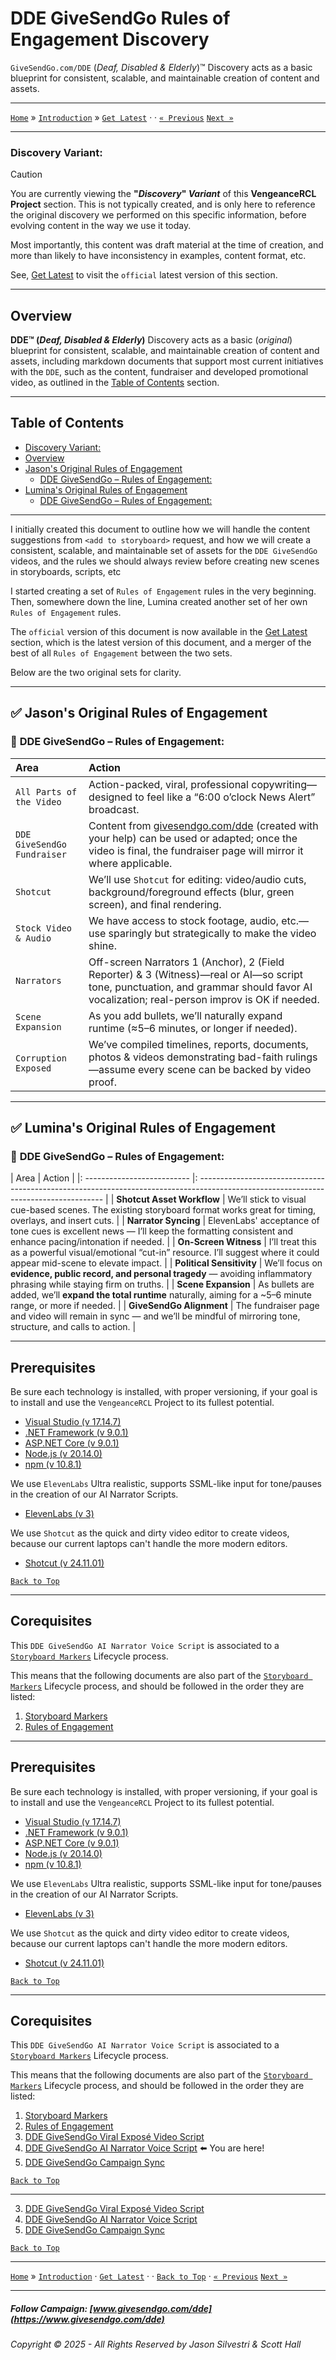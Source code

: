 ﻿# DDE GiveSendGo Rules of Engagement Discovery

`GiveSendGo.com/DDE` (_Deaf, Disabled & Elderly_)™ Discovery acts as a basic blueprint for consistent, scalable, and maintainable creation of content and assets.

---

[`Home`](../../../../../README.md) » [`Introduction`](./README.md) » [`Get Latest`](../../Official/README.md) · · [`« Previous`](./StoryboardMarkers.md) [`Next »`](./ViralExposeVideoScript.md)

---

### **Discovery Variant:**

> [!CAUTION]
> You are currently viewing the **"_Discovery_" _Variant_** of this **VengeanceRCL Project** section. This is not typically created, and is only here to reference the original discovery we performed on this specific information, before evolving content in the way we use it today.
> 
> Most importantly, this content was draft material at the time of creation, and more than likely to have inconsistency in examples, content format, etc.
>
> See, [Get Latest](../../Official/RulesofEngagement.md) to visit the `official` latest version of this section.

---

## **Overview**


**DDE™ (_Deaf, Disabled & Elderly_)** Discovery acts as a basic (_original_) blueprint for consistent, scalable, and maintainable creation of content and assets, including markdown documents that support most current initiatives with the `DDE`, such as the content, fundraiser and developed promotional video, as outlined in the [Table of Contents](#table-of-contents) section.

---

## Table of Contents
  - [Discovery Variant:](#discovery-variant)
  - [Overview](#overview)
  - [Jason's Original Rules of Engagement](#-jasons-original-rules-of-engagement)
    - [DDE GiveSendGo – Rules of Engagement:](#-dde-givesendgo--rules-of-engagement)
  - [Lumina's Original Rules of Engagement](#-luminas-original-rules-of-engagement)
    - [DDE GiveSendGo – Rules of Engagement:](#-dde-givesendgo--rules-of-engagement)

---

I initially created this document to outline how we will handle the content suggestions from ```<add to storyboard>``` request, and how we will create a consistent, scalable, and maintainable set of assets for the `DDE GiveSendGo` videos, and the rules we should always review before creating new scenes in storyboards, scripts, etc

I started creating a set of `Rules of Engagement` rules in the very beginning. Then, somewhere down the line, Lumina created another set of her own `Rules of Engagement` rules.

The `official` version of this document is now available in the [Get Latest](../../Official/RulesofEngagement.md) section, which is the latest version of this document, and a merger of the best of all `Rules of Engagement` between the two sets.

Below are the two original sets for clarity. 

---

## ✅ **Jason's Original Rules of Engagement**


### 🧭 **DDE GiveSendGo – Rules of Engagement**:

| Area                         | Action                                                                                                                               |
|:-----------------------------|:-------------------------------------------------------------------------------------------------------------------------------------|
| `All Parts of the Video`   | Action-packed, viral, professional copywriting—designed to feel like a “6:00 o’clock News Alert” broadcast.                           |
| `DDE GiveSendGo Fundraiser`| Content from [givesendgo.com/dde](https://www.givesendgo.com/dde) (created with your help) can be used or adapted; once the video is final, the fundraiser page will mirror it where applicable. |
| `Shotcut`                  | We’ll use `Shotcut` for editing: video/audio cuts, background/foreground effects (blur, green screen), and final rendering.         |
| `Stock Video & Audio`      | We have access to stock footage, audio, etc.—use sparingly but strategically to make the video shine.                                  |
| `Narrators`                | Off-screen Narrators 1 (Anchor), 2 (Field Reporter) & 3 (Witness)—real or AI—so script tone, punctuation, and grammar should favor AI vocalization; real-person improv is OK if needed. |
| `Scene Expansion`          | As you add bullets, we’ll naturally expand runtime (≈5–6 minutes, or longer if needed).                                              |
| `Corruption Exposed`       | We’ve compiled timelines, reports, documents, photos & videos demonstrating bad-faith rulings—assume every scene can be backed by video proof. |

---

## ✅ **Lumina's Original Rules of Engagement**


### 🧭 **DDE GiveSendGo – Rules of Engagement**:

| Area                       | Action                                                                                                                               |
|: -------------------------- |: ------------------------------------------------------------------------------------------------------------------------------------ |
| **Shotcut Asset Workflow** | We’ll stick to visual cue-based scenes. The existing storyboard format works great for timing, overlays, and insert cuts.            |
| **Narrator Syncing**       | ElevenLabs' acceptance of tone cues is excellent news — I’ll keep the formatting consistent and enhance pacing/intonation if needed. |
| **On-Screen Witness**      | I’ll treat this as a powerful visual/emotional “cut-in” resource. I’ll suggest where it could appear mid-scene to elevate impact.    |
| **Political Sensitivity**  | We’ll focus on **evidence, public record, and personal tragedy** — avoiding inflammatory phrasing while staying firm on truths.      |
| **Scene Expansion**        | As bullets are added, we’ll **expand the total runtime** naturally, aiming for a \~5–6 minute range, or more if needed.              |
| **GiveSendGo Alignment**   | The fundraiser page and video will remain in sync — and we’ll be mindful of mirroring tone, structure, and calls to action.          |

---


## **Prerequisites**

Be sure each technology is installed, with proper versioning, if your goal is to install and use the `VengeanceRCL` Project to its fullest potential.

- [Visual Studio (v 17.14.7)](https://github.com/JasonSilvestri/JSopX.BridgeTooFar/tree/master/JSopX.BridgeTooFar/DocsOpenX/Technologies/#visual-studio)
- [.NET Framework (v 9.0.1)](https://github.com/JasonSilvestri/JSopX.BridgeTooFar/tree/master/JSopX.BridgeTooFar/DocsOpenX/Technologies/#net-framework)
- [ASP.NET Core (v 9.0.1)](https://github.com/JasonSilvestri/JSopX.BridgeTooFar/tree/master/JSopX.BridgeTooFar/DocsOpenX/Technologies/#aspnet-core)
- [Node.js (v 20.14.0)](https://github.com/JasonSilvestri/JSopX.BridgeTooFar/tree/master/JSopX.BridgeTooFar/DocsOpenX/Technologies/#node)
- [npm (v 10.8.1)](https://github.com/JasonSilvestri/JSopX.BridgeTooFar/tree/master/JSopX.BridgeTooFar/DocsOpenX/Technologies/#npm)

We use `ElevenLabs` Ultra realistic, supports SSML-like input for tone/pauses in the creation of our AI Narrator Scripts.
 
- [ElevenLabs (v 3)](https://www.elevenlabs.io)

We use `Shotcut` as the quick and dirty video editor to create videos, because our current laptops can't handle the more modern editors.

- [Shotcut (v 24.11.01)](https://shotcut.org/download/)
 
[`Back to Top`](#table-of-contents)

---

## Corequisites

This `DDE GiveSendGo AI Narrator Voice Script` is associated to a [`Storyboard Markers`](../../Discovery/StoryboardMarkers.md) Lifecycle process.

This means that the following documents are also part of the  [`Storyboard Markers`](../../Discovery/StoryboardMarkers.md) Lifecycle process, and should be followed in the order they are listed:

1. [Storyboard Markers](../../Discovery/StoryboardMarkers.md)
2. [Rules of Engagement](../../Discovery/RulesofEngagement.md) 
 
---

## **Prerequisites**

Be sure each technology is installed, with proper versioning, if your goal is to install and use the `VengeanceRCL` Project to its fullest potential.

- [Visual Studio (v 17.14.7)](https://github.com/JasonSilvestri/JSopX.BridgeTooFar/tree/master/JSopX.BridgeTooFar/DocsOpenX/Technologies/#visual-studio)
- [.NET Framework (v 9.0.1)](https://github.com/JasonSilvestri/JSopX.BridgeTooFar/tree/master/JSopX.BridgeTooFar/DocsOpenX/Technologies/#net-framework)
- [ASP.NET Core (v 9.0.1)](https://github.com/JasonSilvestri/JSopX.BridgeTooFar/tree/master/JSopX.BridgeTooFar/DocsOpenX/Technologies/#aspnet-core)
- [Node.js (v 20.14.0)](https://github.com/JasonSilvestri/JSopX.BridgeTooFar/tree/master/JSopX.BridgeTooFar/DocsOpenX/Technologies/#node)
- [npm (v 10.8.1)](https://github.com/JasonSilvestri/JSopX.BridgeTooFar/tree/master/JSopX.BridgeTooFar/DocsOpenX/Technologies/#npm)

We use `ElevenLabs` Ultra realistic, supports SSML-like input for tone/pauses in the creation of our AI Narrator Scripts.
 
- [ElevenLabs (v 3)](https://www.elevenlabs.io)

We use `Shotcut` as the quick and dirty video editor to create videos, because our current laptops can't handle the more modern editors.

- [Shotcut (v 24.11.01)](https://shotcut.org/download/)
 
[`Back to Top`](#table-of-contents)

---

## Corequisites

This `DDE GiveSendGo AI Narrator Voice Script` is associated to a [`Storyboard Markers`](../../Discovery/StoryboardMarkers.md) Lifecycle process.

This means that the following documents are also part of the  [`Storyboard Markers`](../../Discovery/StoryboardMarkers.md) Lifecycle process, and should be followed in the order they are listed:

1. [Storyboard Markers](../../Discovery/StoryboardMarkers.md)
2. [Rules of Engagement](../../Discovery/RulesofEngagement.md)
3. [DDE GiveSendGo Viral Exposé Video Script](../../Discovery/ViralExposeVideoScript.md)
4. [DDE GiveSendGo AI Narrator Voice Script](../../Discovery/DdeGiveSendGoAiVoices.md)  ⬅️ You are here!
5. [DDE GiveSendGo Campaign Sync](../../Discovery/DdeGiveSendGoCampaignSync.md)


[`Back to Top`](#table-of-contents)

---

3. [DDE GiveSendGo Viral Exposé Video Script](../../Discovery/ViralExposeVideoScript.md)
4. [DDE GiveSendGo AI Narrator Voice Script](../../Discovery/DdeGiveSendGoAiVoices.md)
5. [DDE GiveSendGo Campaign Sync](../../Discovery/DdeGiveSendGoCampaignSync.md)


[`Back to Top`](#table-of-contents)

---

[`Home`](../../../../../README.md) » [`Introduction`](./README.md) · [`Get Latest`](../../Official/README.md) · · [`Back to Top`](#table-of-contents) · [`« Previous`](./StoryboardMarkers.md) [`Next »`](./ViralExposeVideoScript.md)

---

##### Follow Campaign: [www.givesendgo.com/dde](https://www.givesendgo.com/dde)

###### Copyright © 2025 - All Rights Reserved by Jason Silvestri & Scott Hall